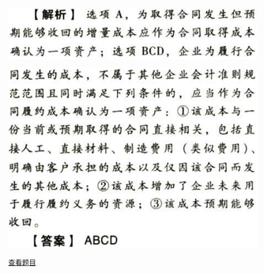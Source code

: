 ![](4fe1743dda99cc606766194cfb1f978c.png)

![](c8de6e47f4c67469cf497bb5f0f04e75.png)

[查看题目](../收入.本章真题.md#15-题目)

